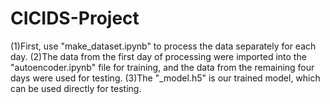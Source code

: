 # CICIDS-Project
(1)First, use "make_dataset.ipynb" to process the data separately for each day.
(2)The data from the first day of processing were imported into the "autoencoder.ipynb" file for training, 
and the data from the remaining four days were used for testing.
(3)The "_model.h5" is our trained model, which can be used directly for testing.
